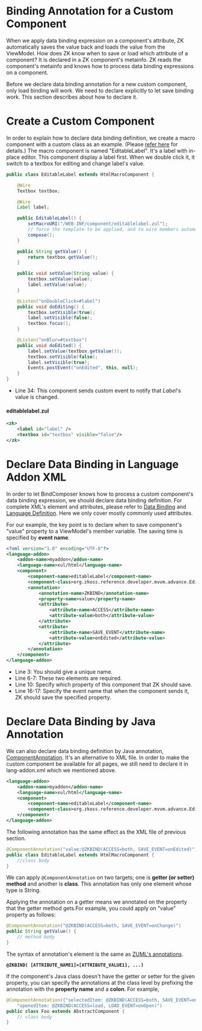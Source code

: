 # Binding Annotation for a Custom Component
When we apply data binding expression on a component's attribute, ZK automatically saves the value back and loads the value from the ViewModel. How does ZK know when to save or load which attribute of a component? It is declared in a ZK component's metainfo. ZK reads the component's metainfo and knows how to process data binding expressions on a component.

Before we declare data binding annotation for a new custom component, only load binding will work. We need to declare explicitly to let save binding work. This section describes about how to declare it.

Create a Custom Component
=========================

In order to explain how to declare data binding definition, we create a macro component with a custom class as an example. (Please [ refer here]({{site.baseurl}}/zk_dev_ref/UI_Composing/Macro_Component/Implement_Custom_Java_Class) for details.) The macro component is named "EditableLabel". It's a label with in-place editor. This component display a label first. When we double click it, it switch to a textbox for editing and change label's value.

``` java
public class EditableLabel extends HtmlMacroComponent {

    @Wire
    Textbox textbox;

    @Wire
    Label label;

    public EditableLabel() {
        setMacroURI("/WEB-INF/component/editablelabel.zul");
        // force the template to be applied, and to wire members automatically
        compose();
    }

    public String getValue() {
        return textbox.getValue();
    }

    public void setValue(String value) {
        textbox.setValue(value);
        label.setValue(value);
    }

    @Listen("onDoubleClick=#label")
    public void doEditing() {
        textbox.setVisible(true);
        label.setVisible(false);
        textbox.focus();
    }

    @Listen("onBlur=#textbox")
    public void doEdited() {
        label.setValue(textbox.getValue());
        textbox.setVisible(false);
        label.setVisible(true);
        Events.postEvent("onEdited", this, null);
    }
}
```

-   Line 34: This component sends custom event to notify that *Label*'s value is changed.

#### editablelabel.zul
``` xml
<zk>
    <label id="label" />
    <textbox id="textbox" visible="false"/>
</zk>
```

Declare Data Binding in Language Addon XML
==========================================

In order to let BindComposer knows how to process a custom component's data binding expression, we should declare data binding definition. For complete XML's element and attributes, please refer to [ Data Binding]({{site.baseurl}}/zk_component_ref/Annotation/Data_Binding) and [ Language Definition]({{site.baseurl}}/zk_client_side_ref/Language_Definition). Here we only cover mostly commonly used attributes.

For our example, the key point is to declare when to save component's "value" property to a ViewModel's member variable. The saving time is specified by **event name**.

``` xml
<?xml version="1.0" encoding="UTF-8"?>
<language-addon>
    <addon-name>myaddon</addon-name>
    <language-name>xul/html</language-name>
    <component>
        <component-name>editableLabel</component-name>
        <component-class>org.zkoss.reference.developer.mvvm.advance.EditableLabel</component-class>
        <annotation>
            <annotation-name>ZKBIND</annotation-name>
            <property-name>value</property-name>
            <attribute>
                <attribute-name>ACCESS</attribute-name>
                <attribute-value>both</attribute-value>
            </attribute>
            <attribute>
                <attribute-name>SAVE_EVENT</attribute-name>
                <attribute-value>onEdited</attribute-value>
            </attribute>
        </annotation>
    </component>
</language-addon>
```

-   Line 3: You should give a unique name.
-   Line 6-7: These two elements are required.
-   Line 10: Specify which property of this component that ZK should save.
-   Line 16-17: Specify the event name that when the component sends it, ZK should save the specified property.

Declare Data Binding by Java Annotation
=======================================

We can also declare data binding definition by Java annotation, [ComponentAnnotation](http://www.zkoss.org/javadoc/latest/zk/org/zkoss/zk/ui/annotation/ComponentAnnotation.html). It's an alternative to XML file. In order to make the custom component be available for all pages, we still need to declare it in lang-addon.xml which we mentioned above.

``` xml
<language-addon>
    <addon-name>myaddon</addon-name>
    <language-name>xul/html</language-name>
    <component>
        <component-name>editableLabel</component-name>
        <component-class>org.zkoss.reference.developer.mvvm.advance.EditableLabel</component-class>
    </component>
</language-addon>
```

The following annotation has the same effect as the XML file of previous section.

``` java
@ComponentAnnotation("value:@ZKBIND(ACCESS=both, SAVE_EVENT=onEdited)")
public class EditableLabel extends HtmlMacroComponent {
    //class body
}
```

We can apply `@ComponentAnnotation` on two targets; one is **getter (or setter) method** and another is **class**. This annotation has only one element whose type is String.

Applying the annotation on a getter means we annotated on the property that the getter method gets.For example, you could apply on "value" property as follows:

``` java
@ComponentAnnotation("@ZKBIND(ACCESS=both, SAVE_EVENT=onChange)")
public String getValue() {
    // method body
}
```

The syntax of annotation's element is the same as [ZUML's annotations]({{site.baseurl}}/zk_dev_ref/Annotations/Annotate_in_ZUML).

**`@ZKBIND( [ATTRIBUTE_NAME1]=[ATTRIBUTE_VALUE1], ...)`**

If the component's Java class doesn't have the getter or setter for the given property, you can specify the annotations at the class level by prefixing the annotation with the **property name** and a **colon**. For example,

``` java
@ComponentAnnotation({"selectedItem: @ZKBIND(ACCESS=both, SAVE_EVENT=onSelect)",
    "openedItem: @ZKBIND(ACCESS=load, LOAD_EVENT=onOpen)")
public class Foo extends AbstractComponent {
    // class body
}
```
